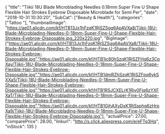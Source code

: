 {
	"title": "Tiikii 18U Blade Microblading Needles 0.18mm Super Fine U Shape Flexible Hair Strokes Eyebrow Disposable Microblade for Semi Per",
	"date": "2018-10-31 10:30:20",
	"SubCat": ["Beauty & Health"],
	"categories": ["Tattoo "],
	"thumbnailImage": "https://ae01.alicdn.com/kf/HTB13Jx1hFzqK1RjSZSgq6ApAVXa8/Tiikii-18U-Blade-Microblading-Needles-0-18mm-Super-Fine-U-Shape-Flexible-Hair-Strokes-Eyebrow-Disposable.jpg_220x220.jpg",
	"BigImage": ["https://ae01.alicdn.com/kf/HTB13Jx1hFzqK1RjSZSgq6ApAVXa8/Tiikii-18U-Blade-Microblading-Needles-0-18mm-Super-Fine-U-Shape-Flexible-Hair-Strokes-Eyebrow-Disposable.jpg","https://ae01.alicdn.com/kf/HTB1ic80hSzqK1RjSZFHq6z3CpXay/Tiikii-18U-Blade-Microblading-Needles-0-18mm-Super-Fine-U-Shape-Flexible-Hair-Strokes-Eyebrow-Disposable.jpg","https://ae01.alicdn.com/kf/HTB1dmRZhSzqK1RjSZFpq6ykSXXa5/Tiikii-18U-Blade-Microblading-Needles-0-18mm-Super-Fine-U-Shape-Flexible-Hair-Strokes-Eyebrow-Disposable.jpg","https://ae01.alicdn.com/kf/HTB1RSJCXELrK1Rjy0Fjq6zYXFXaT/Tiikii-18U-Blade-Microblading-Needles-0-18mm-Super-Fine-U-Shape-Flexible-Hair-Strokes-Eyebrow-Disposable.jpg","https://ae01.alicdn.com/kf/HTB1GjhAXyDxK1RjSsphq6zHrpXa9/Tiikii-18U-Blade-Microblading-Needles-0-18mm-Super-Fine-U-Shape-Flexible-Hair-Strokes-Eyebrow-Disposable.jpg"],
	"actualPrice": 27.00,
	"comparePrice": 28.00,
	"linkurl": "http://s.click.aliexpress.com/e/eFTq3Hq",
	"inStock": 135
}

